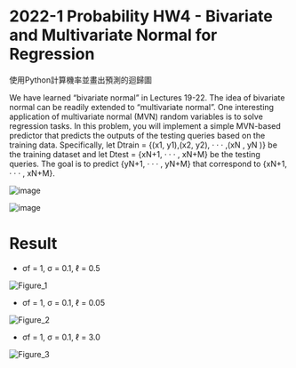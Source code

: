 # 2022-1 Probability HW4 - Bivariate and Multivariate Normal for Regression

使用Python計算機率並畫出預測的迴歸圖

We have learned “bivariate normal” in Lectures 19-22. The idea of bivariate normal can be readily extended
to “multivariate normal”. One interesting application of multivariate normal (MVN) random variables is to solve
regression tasks. In this problem, you will implement a simple MVN-based predictor that predicts the outputs
of the testing queries based on the training data. Specifically, let Dtrain = {(x1, y1),(x2, y2), · · · ,(xN , yN )}
be the training dataset and let Dtest = {xN+1, · · · , xN+M} be the testing queries. The goal is to predict
{yN+1, · · · , yN+M} that correspond to {xN+1, · · · , xN+M}.

![image](https://user-images.githubusercontent.com/86657062/224364449-4835e837-28b7-41d3-9fcf-2ea61b3c7c37.png)

![image](https://user-images.githubusercontent.com/86657062/224364564-757aa137-0e5b-4c05-ac50-11b6a2cf0f2f.png)

# Result

- σf = 1, σ = 0.1, ℓ = 0.5

![Figure_1](https://user-images.githubusercontent.com/86657062/224365073-14bfc616-9352-4ed7-9991-c7680259669e.png)

- σf = 1, σ = 0.1, ℓ = 0.05

![Figure_2](https://user-images.githubusercontent.com/86657062/224365256-93567454-55c1-4e46-8ef4-0e3092c96124.png)

- σf = 1, σ = 0.1, ℓ = 3.0

![Figure_3](https://user-images.githubusercontent.com/86657062/224365357-5fea2e9c-59ba-44fd-abf9-2f28b1b8874d.png)
